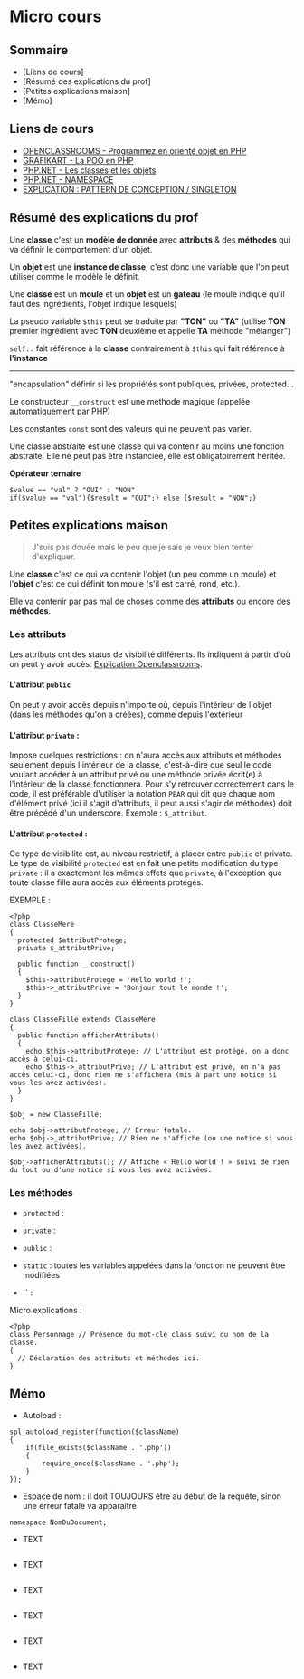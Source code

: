# Micro cours

## Sommaire

- [Liens de cours]
- [Résumé des explications du prof]
- [Petites explications maison]
- [Mémo]

## Liens de cours

- [OPENCLASSROOMS - Programmez en orienté objet en PHP](https://openclassrooms.com/courses/programmez-en-oriente-objet-en-php/introduction-a-la-poo)
- [GRAFIKART - La POO en PHP](https://www.grafikart.fr/formations/programmation-objet-php)
- [PHP.NET - Les classes et les objets](http://php.net/manual/fr/language.oop5.php)
- [PHP.NET - NAMESPACE](http://php.net/manual/fr/language.namespaces.rationale.php)
- [EXPLICATION : PATTERN DE CONCEPTION / SINGLETON](https://apprendre-php.com/tutoriels/tutoriel-45-singleton-instance-unique-d-une-classe.html)


## Résumé des explications du prof 

Une **classe** c'est un **modèle de donnée** avec **attributs** & des **méthodes** qui va définir le comportement d'un objet.

Un **objet** est une **instance de classe**, c'est donc une variable que l'on peut utiliser comme le modèle le définit.

Une **classe** est un **moule** et un **objet** est un **gateau** (le moule indique qu'il faut des ingrédients, l'objet indique lesquels)

La pseudo variable `$this` peut se traduite par **"TON"** ou **"TA"** (utilise **TON** premier ingrédient avec **TON** deuxième et appelle **TA** méthode "mélanger")

`self::` fait référence à la **classe** contrairement à `$this` qui fait référence à **l'instance**

---

"encapsulation" définir si les propriétés sont publiques, privées, protected...

Le constructeur `__construct` est une méthode magique (appelée automatiquement par PHP)

Les constantes `const` sont des valeurs qui ne peuvent pas varier.

Une classe abstraite est une classe qui va contenir au moins une fonction abstraite. Elle ne peut pas être instanciée, elle est obligatoirement héritée.


**Opérateur ternaire**

```
$value == "val" ? "OUI" : "NON"
if($value == "val"){$result = "OUI";} else {$result = "NON";}
```

## Petites explications maison

> J'suis pas douée mais le peu que je sais je veux bien tenter d'expliquer.

Une **classe** c'est ce qui va contenir l'objet (un peu comme un moule) et l'**objet** c'est ce qui définit ton moule (s'il est carré, rond, etc.).

Elle va contenir par pas mal de choses comme des **attributs** ou encore des **méthodes**.

### Les **attributs**

Les attributs ont des status de visibilité différents. Ils indiquent à partir d'où on peut y avoir accès. [Explication Openclassrooms](https://openclassrooms.com/courses/programmez-en-oriente-objet-en-php/introduction-a-la-poo#/id/r-1669226).


#### L'attribut `public`

On peut y avoir accès depuis n'importe où, depuis l'intérieur de l'objet (dans les méthodes qu'on a créées), comme depuis l'extérieur

#### L'attribut `private` : 

Impose quelques restrictions : on n'aura accès aux attributs et méthodes seulement depuis l'intérieur de la classe, c'est-à-dire que seul le code voulant accéder à un attribut privé ou une méthode privée écrit(e) à l'intérieur de la classe fonctionnera. Pour s'y retrouver correctement dans le code, il est préférable d'utiliser la notation `PEAR` qui dit que chaque nom d'élément privé (ici il s'agit d'attributs, il peut aussi s'agir de méthodes) doit être précédé d'un underscore. Exemple : `$_attribut`.

#### L'attribut `protected` :

Ce type de visibilité est, au niveau restrictif, à placer entre `public` et private. Le type de visibilité `protected` est en fait une petite modification du type `private` : il a exactement les mêmes effets que `private`, à l'exception que toute classe fille aura accès aux éléments protégés.

EXEMPLE :

```
<?php
class ClasseMere
{
  protected $attributProtege;
  private $_attributPrive;
  
  public function __construct()
  {
    $this->attributProtege = 'Hello world !';
    $this->_attributPrive = 'Bonjour tout le monde !';
  }
}

class ClasseFille extends ClasseMere
{
  public function afficherAttributs()
  {
    echo $this->attributProtege; // L'attribut est protégé, on a donc accès à celui-ci.
    echo $this->_attributPrive; // L'attribut est privé, on n'a pas accès celui-ci, donc rien ne s'affichera (mis à part une notice si vous les avez activées).
  }
}

$obj = new ClasseFille;

echo $obj->attributProtege; // Erreur fatale.
echo $obj->_attributPrive; // Rien ne s'affiche (ou une notice si vous les avez activées).

$obj->afficherAttributs(); // Affiche « Hello world ! » suivi de rien du tout ou d'une notice si vous les avez activées.
```

### Les **méthodes**

- `protected` : 
- `private` : 
- `public` : 
- `static` : toutes les variables appelées dans la fonction ne peuvent être modifiées 


- `` : 


Micro explications :

```
<?php
class Personnage // Présence du mot-clé class suivi du nom de la classe.
{
  // Déclaration des attributs et méthodes ici.
}
```




## Mémo

- Autoload : 

```
spl_autoload_register(function($className)
{
    if(file_exists($className . '.php'))
    {
        require_once($className . '.php');
    }
});
```

- Espace de nom : il doit TOUJOURS être au début de la requête, sinon une erreur fatale va apparaître

```
namespace NomDuDocument;
```


- TEXT

```

```


- TEXT

```

```


- TEXT

```

```


- TEXT

```

```


- TEXT

```

```


- TEXT

```

```